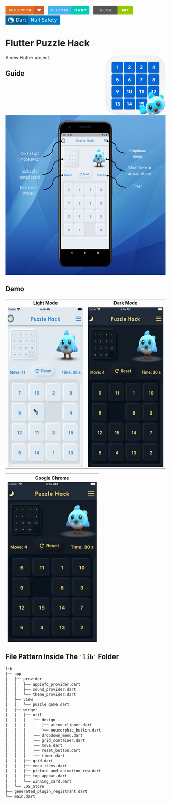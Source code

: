 <img src="screenshots/badges/built-with-love.svg" height="28px"/>&nbsp;&nbsp;
<img src="screenshots/badges/flutter-dart.svg" height="28px" />&nbsp;&nbsp;
<a href="https://choosealicense.com/licenses/mit/" target="_blank"><img src="screenshots/badges/license-MIT.svg" height="28px" /></a>&nbsp;&nbsp;
<img src="screenshots/badges/dart-null_safety-blue.svg" height="28px"/>

# Flutter Puzzle Hack

<img align="right" src="assets/images/icons/playstore.png" height="190"></img>

A new Flutter project.

## Guide

<p align="center">
    <img  src="screenshots/images/appintro.png" height="500" ></img>
</p>

## Demo

<table align="center" style="margin: 0px auto;">
  <tr>
    <th>Light Mode</th>
    <th>Dark Mode</th>
  </tr>
  <tr>
    <td><img align="right" src="screenshots/gifs/lightMode.gif" height="500"></img></td>
    <td><img align="right" src="screenshots/gifs/darkMode.gif" height="500"></img></td>
  </tr>
  </table>
  <br>
<table align="center" style="margin: 0px auto;">
  <tr>
    <th>Google Chrome</th>
  </tr>
  <tr>
    <td><img align="right" src="screenshots/gifs/darkMode.gif" height="500"></img></td>
  </tr>
  </table>

## File Pattern Inside The `'lib'` Folder

```
lib
├── app
│   ├── provider
│   │   ├── appinfo_provider.dart
│   │   ├── sound_provider.dart
│   │   └── theme_provider.dart
│   ├── view
│   │   └── puzzle_game.dart
│   ├── widget
│   │   ├── util
│   │   │   ├── design
│   │   │   │   ├── arrow_clipper.dart
│   │   │   │   └── neumorphic_button.dart
│   │   │   ├── dropdown_menu.dart
│   │   │   ├── grid_container.dart
│   │   │   ├── move.dart
│   │   │   ├── reset_button.dart
│   │   │   └── timer.dart
│   │   ├── grid.dart
│   │   ├── menu_items.dart
│   │   ├── picture_and_animation_row.dart
│   │   ├── top_appbar.dart
│   │   └── winning_card.dart
│   └── .DS_Store
├── generated_plugin_registrant.dart
└── main.dart
```
